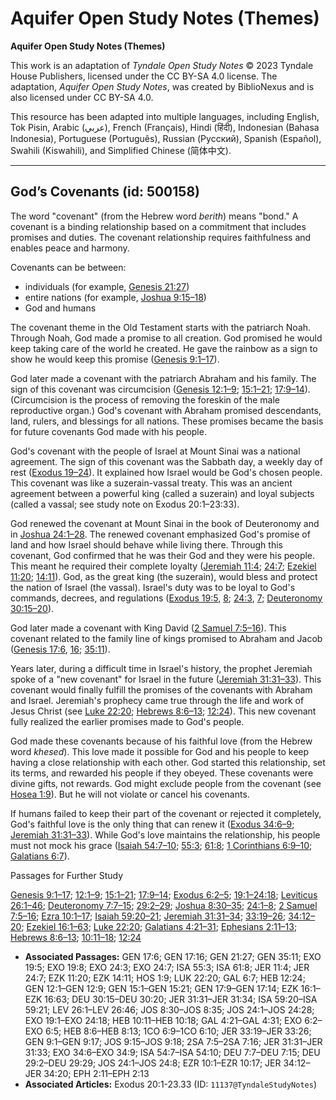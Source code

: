 # Aquifer Open Study Notes (Themes)

**Aquifer Open Study Notes (Themes)**

This work is an adaptation of *Tyndale Open Study Notes* © 2023 Tyndale House Publishers, licensed under the CC BY\-SA 4\.0 license. The adaptation, *Aquifer Open Study Notes*, was created by BiblioNexus and is also licensed under CC BY\-SA 4\.0\.

This resource has been adapted into multiple languages, including English, Tok Pisin, Arabic (عربي), French (Français), Hindi (हिंदी), Indonesian (Bahasa Indonesia), Portuguese (Português), Russian (Русский), Spanish (Español), Swahili (Kiswahili), and Simplified Chinese (简体中文).



--------------------------------

## God’s Covenants (id: 500158)

The word "covenant" (from the Hebrew word *berith*) means "bond." A covenant is a binding relationship based on a commitment that includes promises and duties. The covenant relationship requires faithfulness and enables peace and harmony.

Covenants can be between:

* individuals (for example, [Genesis 21:27](https://ref.ly/Gen21:27))
* entire nations (for example, [Joshua 9:15–18](https://ref.ly/Josh9:15-Josh9:18))
* God and humans

The covenant theme in the Old Testament starts with the patriarch Noah. Through Noah, God made a promise to all creation. God promised he would keep taking care of the world he created. He gave the rainbow as a sign to show he would keep this promise ([Genesis 9:1–17](https://ref.ly/Gen9:1-Gen9:17)).

God later made a covenant with the patriarch Abraham and his family. The sign of this covenant was circumcision ([Genesis 12:1–9](https://ref.ly/Gen12:1-Gen12:9); [15:1–21](https://ref.ly/Gen15:1-Gen15:21); [17:9–14](https://ref.ly/Gen17:9-Gen17:14)). (Circumcision is the process of removing the foreskin of the male reproductive organ.) God's covenant with Abraham promised descendants, land, rulers, and blessings for all nations. These promises became the basis for future covenants God made with his people.

God's covenant with the people of Israel at Mount Sinai was a national agreement. The sign of this covenant was the Sabbath day, a weekly day of rest ([Exodus 19–24](https://ref.ly/Exod19:1-Exod24:18)). It explained how Israel would be God's chosen people. This covenant was like a suzerain\-vassal treaty. This was an ancient agreement between a powerful king (called a suzerain) and loyal subjects (called a vassal; see study note on Exodus 20:1–23:33).

God renewed the covenant at Mount Sinai in the book of Deuteronomy and in [Joshua 24:1–28](https://ref.ly/Josh24:1-Josh24:28). The renewed covenant emphasized God's promise of land and how Israel should behave while living there. Through this covenant, God confirmed that he was their God and they were his people. This meant he required their complete loyalty ([Jeremiah 11:4](https://ref.ly/Jer11:4); [24:7](https://ref.ly/Jer24:7); [Ezekiel 11:20](https://ref.ly/Ezek11:20); [14:11](https://ref.ly/Ezek14:11)). God, as the great king (the suzerain), would bless and protect the nation of Israel (the vassal). Israel's duty was to be loyal to God's commands, decrees, and regulations ([Exodus 19:5](https://ref.ly/Exod19:5), [8](https://ref.ly/Exod19:8); [24:3](https://ref.ly/Exod24:3), [7](https://ref.ly/Exod24:7); [Deuteronomy 30:15–20](https://ref.ly/Deut30:15-Deut30:20)).

God later made a covenant with King David ([2 Samuel 7:5–16](https://ref.ly/2Sam7:5-2Sam7:16)). This covenant related to the family line of kings promised to Abraham and Jacob ([Genesis 17:6](https://ref.ly/Gen17:6), [16](https://ref.ly/Gen17:16); [35:11](https://ref.ly/Gen35:11)).

Years later, during a difficult time in Israel's history, the prophet Jeremiah spoke of a "new covenant" for Israel in the future ([Jeremiah 31:31–33](https://ref.ly/Jer31:31-Jer31:33)). This covenant would finally fulfill the promises of the covenants with Abraham and Israel. Jeremiah's prophecy came true through the life and work of Jesus Christ (see [Luke 22:20](https://ref.ly/Luke22:20); [Hebrews 8:6–13](https://ref.ly/Heb8:6-Heb8:13); [12:24](https://ref.ly/Heb12:24)). This new covenant fully realized the earlier promises made to God's people.

God made these covenants because of his faithful love (from the Hebrew word *khesed*). This love made it possible for God and his people to keep having a close relationship with each other. God started this relationship, set its terms, and rewarded his people if they obeyed. These covenants were divine gifts, not rewards. God might exclude people from the covenant (see [Hosea 1:9](https://ref.ly/Hos1:9)). But he will not violate or cancel his covenants. 

If humans failed to keep their part of the covenant or rejected it completely, God's faithful love is the only thing that can renew it ([Exodus 34:6–9](https://ref.ly/Exod34:6-Exod34:9); [Jeremiah 31:31–33](https://ref.ly/Jer31:31-Jer31:33)). While God's love maintains the relationship, his people must not mock his grace ([Isaiah 54:7–10](https://ref.ly/Isa54:7-Isa54:10); [55:3](https://ref.ly/Isa55:3); [61:8](https://ref.ly/Isa61:8); [1 Corinthians 6:9–10](https://ref.ly/1Cor6:9-1Cor6:10); [Galatians 6:7](https://ref.ly/Gal6:7)).

Passages for Further Study

[Genesis 9:1–17](https://ref.ly/Gen9:1-Gen9:17); [12:1–9](https://ref.ly/Gen12:1-Gen12:9); [15:1–21](https://ref.ly/Gen15:1-Gen15:21); [17:9–14](https://ref.ly/Gen17:9-Gen17:14); [Exodus 6:2–5](https://ref.ly/Exod6:2-Exod6:5); [19:1–24:18](https://ref.ly/Exod19:1-Exod24:18); [Leviticus 26:1–46](https://ref.ly/Lev26:1-Lev26:46); [Deuteronomy 7:7–15](https://ref.ly/Deut7:7-Deut7:15); [29:2–29](https://ref.ly/Deut29:2-Deut29:29); [Joshua 8:30–35](https://ref.ly/Josh8:30-Josh8:35); [24:1–8](https://ref.ly/Josh24:1-Josh24:8); [2 Samuel 7:5–16](https://ref.ly/2Sam7:5-2Sam7:16); [Ezra 10:1–17](https://ref.ly/Ezra10:1-Ezra10:17); [Isaiah 59:20–21](https://ref.ly/Isa59:20-Isa59:21); [Jeremiah 31:31–34](https://ref.ly/Jer31:31-Jer31:34); [33:19–26](https://ref.ly/Jer33:19-Jer33:26); [34:12–20](https://ref.ly/Jer34:12-Jer34:20); [Ezekiel 16:1–63](https://ref.ly/Ezek16:1-Ezek16:63); [Luke 22:20](https://ref.ly/Luke22:20); [Galatians 4:21–31](https://ref.ly/Gal4:21-Gal4:31); [Ephesians 2:11–13](https://ref.ly/Eph2:11-Eph2:13); [Hebrews 8:6–13](https://ref.ly/Heb8:6-Heb8:13); [10:11–18](https://ref.ly/Heb10:11-Heb10:18); [12:24](https://ref.ly/Heb12:24)

* **Associated Passages:** GEN 17:6; GEN 17:16; GEN 21:27; GEN 35:11; EXO 19:5; EXO 19:8; EXO 24:3; EXO 24:7; ISA 55:3; ISA 61:8; JER 11:4; JER 24:7; EZK 11:20; EZK 14:11; HOS 1:9; LUK 22:20; GAL 6:7; HEB 12:24; GEN 12:1–GEN 12:9; GEN 15:1–GEN 15:21; GEN 17:9–GEN 17:14; EZK 16:1–EZK 16:63; DEU 30:15–DEU 30:20; JER 31:31–JER 31:34; ISA 59:20–ISA 59:21; LEV 26:1–LEV 26:46; JOS 8:30–JOS 8:35; JOS 24:1–JOS 24:28; EXO 19:1–EXO 24:18; HEB 10:11–HEB 10:18; GAL 4:21–GAL 4:31; EXO 6:2–EXO 6:5; HEB 8:6–HEB 8:13; 1CO 6:9–1CO 6:10; JER 33:19–JER 33:26; GEN 9:1–GEN 9:17; JOS 9:15–JOS 9:18; 2SA 7:5–2SA 7:16; JER 31:31–JER 31:33; EXO 34:6–EXO 34:9; ISA 54:7–ISA 54:10; DEU 7:7–DEU 7:15; DEU 29:2–DEU 29:29; JOS 24:1–JOS 24:8; EZR 10:1–EZR 10:17; JER 34:12–JER 34:20; EPH 2:11–EPH 2:13
* **Associated Articles:** Exodus 20:1-23.33 (ID: `11137@TyndaleStudyNotes`)

